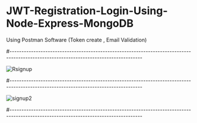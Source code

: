 # JWT-Registration-Login-Using-Node-Express-MongoDB
Using Postman Software (Token create , Email Validation)

#-------------------------------------------------------------------------------------------------------------------------------------

![Rsignup](https://user-images.githubusercontent.com/54984550/67184360-6d766400-f405-11e9-8d5b-481e87b15a7d.PNG)

#-------------------------------------------------------------------------------------------------------------------------------------

![signup2](https://user-images.githubusercontent.com/54984550/67184009-8df1ee80-f404-11e9-996b-75d0692eaa4b.PNG)

#-------------------------------------------------------------------------------------------------------------------------------------

